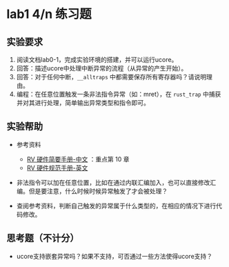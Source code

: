# lab1 4/n 练习题

## **实验要求**

1. 阅读文档lab0-1，完成实验环境的搭建，并可以运行ucore。
2. 回答：描述ucore中处理中断异常的流程（从异常的产生开始）。
3. 回答：对于任何中断，`__alltraps` 中都需要保存所有寄存器吗？请说明理由。
4. 编程：在任意位置触发一条非法指令异常（如：mret），在 `rust_trap` 中捕获并对其进行处理，简单输出异常类型和指令即可。

## **实验帮助**

- 参考资料
  - [RV 硬件简要手册-中文](http://crva.ict.ac.cn/documents/RISC-V-Reader-Chinese-v2p1.pdf) ：重点第 10 章
  - [RV 硬件规范手册-英文](https://riscv.org/specifications/privileged-isa/)

- 非法指令可以加在任意位置，比如在通过内联汇编加入，也可以直接修改汇编。但是要注意，什么时候时候异常触发了才会被处理？
- 查阅参考资料，判断自己触发的异常属于什么类型的，在相应的情况下进行代码修改。

## 思考题（不计分）

- ucore支持嵌套异常吗？如果不支持，可否通过一些方法使得ucore支持？